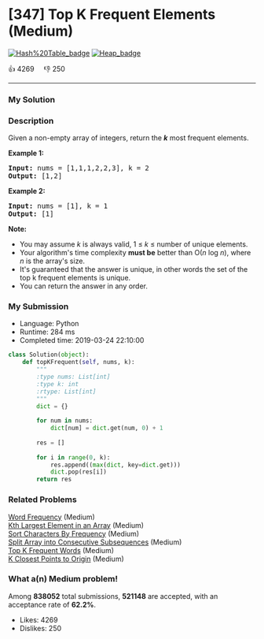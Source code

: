 # [347] Top K Frequent Elements (Medium)

[![Hash%20Table_badge](https://img.shields.io/badge/topic-Hash%20Table-green.svg)](https://leetcode.com/problems/top-k-frequent-elements/)  [![Heap_badge](https://img.shields.io/badge/topic-Heap-green.svg)](https://leetcode.com/problems/top-k-frequent-elements/) 

:+1: 4269 &nbsp; &nbsp; :thumbsdown: 250

---

### My Solution


### Description
<p>Given a non-empty array of integers, return the <b><i>k</i></b> most frequent elements.</p>

<p><strong>Example 1:</strong></p>

<pre>
<strong>Input: </strong>nums = <span id="example-input-1-1">[1,1,1,2,2,3]</span>, k = <span id="example-input-1-2">2</span>
<strong>Output: </strong><span id="example-output-1">[1,2]</span>
</pre>

<div>
<p><strong>Example 2:</strong></p>

<pre>
<strong>Input: </strong>nums = <span id="example-input-2-1">[1]</span>, k = <span id="example-input-2-2">1</span>
<strong>Output: </strong><span id="example-output-2">[1]</span></pre>
</div>

<p><b>Note: </b></p>

<ul>
	<li>You may assume <i>k</i> is always valid, 1 &le; <i>k</i> &le; number of unique elements.</li>
	<li>Your algorithm&#39;s time complexity <b>must be</b> better than O(<i>n</i> log <i>n</i>), where <i>n</i> is the array&#39;s size.</li>
	<li>It&#39;s guaranteed that the answer is unique, in other words the set of the top k frequent elements is unique.</li>
	<li>You can return the answer in any order.</li>
</ul>



### My Submission

- Language: Python
- Runtime: 284 ms
- Completed time: 2019-03-24 22:10:00

```Python
class Solution(object):
    def topKFrequent(self, nums, k):
        """
        :type nums: List[int]
        :type k: int
        :rtype: List[int]
        """
        dict = {}
        
        for num in nums:
            dict[num] = dict.get(num, 0) + 1
            
        res = []            
        
        for i in range(0, k):
            res.append((max(dict, key=dict.get)))
            dict.pop(res[i])
        return res
```


### Related Problems
[Word Frequency](https://leetcode.com/problems/word-frequency/) (Medium) <br>
[Kth Largest Element in an Array](https://leetcode.com/problems/kth-largest-element-in-an-array/) (Medium) <br>
[Sort Characters By Frequency](https://leetcode.com/problems/sort-characters-by-frequency/) (Medium) <br>
[Split Array into Consecutive Subsequences](https://leetcode.com/problems/split-array-into-consecutive-subsequences/) (Medium) <br>
[Top K Frequent Words](https://leetcode.com/problems/top-k-frequent-words/) (Medium) <br>
[K Closest Points to Origin](https://leetcode.com/problems/k-closest-points-to-origin/) (Medium) <br>



### What a(n) Medium problem!
Among **838052** total submissions, **521148** are accepted, with an acceptance rate of **62.2%**. <br>

- Likes: 4269
- Dislikes: 250

